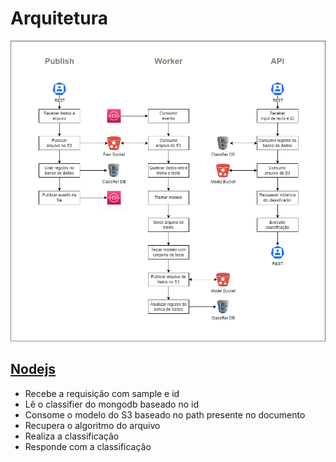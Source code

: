 # Arquitetura

![Diagrama da arquietura](https://github.com/jhonatan98rios/naive-bayes-classifier-infra/blob/main/diagram.png?raw=true)

## [Nodejs](https://github.com/jhonatan98rios/naive-bayes-classifier-runner-ts)
- Recebe a requisição com sample e id
- Lê o classifier do mongodb baseado no id
- Consome o modelo do S3 baseado no path presente no documento
- Recupera o algoritmo do arquivo
- Realiza a classificação
- Responde com a classificação
